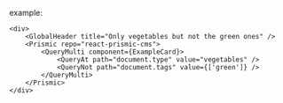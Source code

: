 example:

    <div>
        <GlobalHeader title="Only vegetables but not the green ones" />
        <Prismic repo="react-prismic-cms">
            <QueryMulti component={ExampleCard}>
                <QueryAt path="document.type" value="vegetables" />
                <QueryNot path="document.tags" value={['green']} />
            </QueryMulti>
        </Prismic>
    </div>
